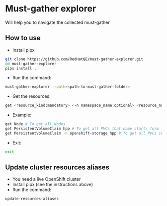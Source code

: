 # Must-gather explorer
Will help you to navigate the collected must-gather

## How to use
- Install pipx
```bash
git clone https://github.com/RedHatQE/must-gather-explorer.git
cd must-gather-explorer
pipx install .
```
- Run the command:
```bash
must-gather-explorer --path=<path-to-must-gather-folder>
```
- Get the resources:
```bash
get <resource_kind:mandatory> <-n namespace_name:optional> <resource_name_starts_with:optional>
```
- Example:
```bash
get Node # To get all Nodes
get PersistentVolumeClaim hpp # To get all PVCs that name starts form 'hpp'
get PersistentVolumeClaim -n openshift-storage hpp # To get all PVCs in 'openshift-storage' namespace that name starts form 'hpp'
```
- Exit:
```bash
exit
```

## Update cluster resources aliases
- You need a live OpenShift cluster
- Install pipx (see the instructions above)
- Run the command:

```bash
update-resources-aliases
```
